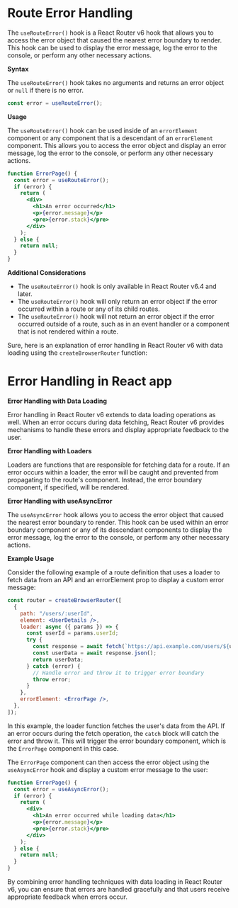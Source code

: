 # Route Error Handling

The `useRouteError()` hook is a React Router v6 hook that allows you to access the error object that caused the nearest error boundary to render. This hook can be used to display the error message, log the error to the console, or perform any other necessary actions.

**Syntax**

The `useRouteError()` hook takes no arguments and returns an error object or `null` if there is no error.

```jsx
const error = useRouteError();
```

**Usage**

The `useRouteError()` hook can be used inside of an `errorElement` component or any component that is a descendant of an `errorElement` component. This allows you to access the error object and display an error message, log the error to the console, or perform any other necessary actions.

```jsx
function ErrorPage() {
  const error = useRouteError();
  if (error) {
    return (
      <div>
        <h1>An error occurred</h1>
        <p>{error.message}</p>
        <pre>{error.stack}</pre>
      </div>
    );
  } else {
    return null;
  }
}
```

**Additional Considerations**

- The `useRouteError()` hook is only available in React Router v6.4 and later.
- The `useRouteError()` hook will only return an error object if the error occurred within a route or any of its child routes.
- The `useRouteError()` hook will not return an error object if the error occurred outside of a route, such as in an event handler or a component that is not rendered within a route.

Sure, here is an explanation of error handling in React Router v6 with data loading using the `createBrowserRouter` function:

# Error Handling in React app

**Error Handling with Data Loading**

Error handling in React Router v6 extends to data loading operations as well. When an error occurs during data fetching, React Router v6 provides mechanisms to handle these errors and display appropriate feedback to the user.

**Error Handling with Loaders**

Loaders are functions that are responsible for fetching data for a route. If an error occurs within a loader, the error will be caught and prevented from propagating to the route's component. Instead, the error boundary component, if specified, will be rendered.

**Error Handling with useAsyncError**

The `useAsyncError` hook allows you to access the error object that caused the nearest error boundary to render. This hook can be used within an error boundary component or any of its descendant components to display the error message, log the error to the console, or perform any other necessary actions.

**Example Usage**

Consider the following example of a route definition that uses a loader to fetch data from an API and an errorElement prop to display a custom error message:

```jsx
const router = createBrowserRouter([
  {
    path: "/users/:userId",
    element: <UserDetails />,
    loader: async ({ params }) => {
      const userId = params.userId;
      try {
        const response = await fetch(`https://api.example.com/users/${userId}`);
        const userData = await response.json();
        return userData;
      } catch (error) {
        // Handle error and throw it to trigger error boundary
        throw error;
      }
    },
    errorElement: <ErrorPage />,
  },
]);
```

In this example, the loader function fetches the user's data from the API. If an error occurs during the fetch operation, the `catch` block will catch the error and throw it. This will trigger the error boundary component, which is the `ErrorPage` component in this case.

The `ErrorPage` component can then access the error object using the `useAsyncError` hook and display a custom error message to the user:

```jsx
function ErrorPage() {
  const error = useAsyncError();
  if (error) {
    return (
      <div>
        <h1>An error occurred while loading data</h1>
        <p>{error.message}</p>
        <pre>{error.stack}</pre>
      </div>
    );
  } else {
    return null;
  }
}
```

By combining error handling techniques with data loading in React Router v6, you can ensure that errors are handled gracefully and that users receive appropriate feedback when errors occur.
